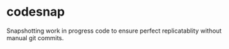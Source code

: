 # codesnap
Snapshotting work in progress code to ensure perfect replicatablity without manual git commits.
